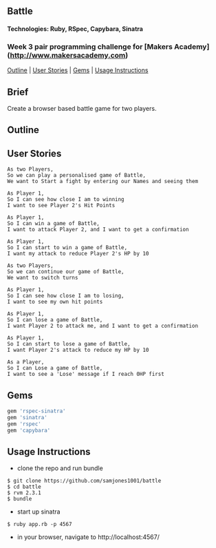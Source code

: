 ## Battle
#### Technologies: Ruby, RSpec, Capybara, Sinatra
### Week 3 pair programming challenge for [Makers Academy] (http://www.makersacademy.com)
[Outline](#outline) | [User Stories](#user-stories) | [Gems](#gems) | [Usage Instructions](#usage-instructions) 

## Brief
Create a browser based battle game for two players.

## Outline

## User Stories
```
As two Players,
So we can play a personalised game of Battle,
We want to Start a fight by entering our Names and seeing them

As Player 1,
So I can see how close I am to winning
I want to see Player 2's Hit Points

As Player 1,
So I can win a game of Battle,
I want to attack Player 2, and I want to get a confirmation

As Player 1,
So I can start to win a game of Battle,
I want my attack to reduce Player 2's HP by 10

As two Players,
So we can continue our game of Battle,
We want to switch turns

As Player 1,
So I can see how close I am to losing,
I want to see my own hit points

As Player 1,
So I can lose a game of Battle,
I want Player 2 to attack me, and I want to get a confirmation

As Player 1,
So I can start to lose a game of Battle,
I want Player 2's attack to reduce my HP by 10

As a Player,
So I can Lose a game of Battle,
I want to see a 'Lose' message if I reach 0HP first
```

## Gems
```ruby
gem 'rspec-sinatra'
gem 'sinatra'
gem 'rspec'
gem 'capybara'
```

## Usage Instructions
* clone the repo and run bundle
```shell
$ git clone https://github.com/samjones1001/battle
$ cd battle
$ rvm 2.3.1
$ bundle
```
* start up sinatra
```shell
$ ruby app.rb -p 4567
```
* in your browser, navigate to http://localhost:4567/ 


